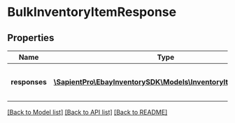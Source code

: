 # BulkInventoryItemResponse

## Properties
| Name          | Type                                                                                        | Description                                                                                                                                                                                              | Notes      |
|---------------|---------------------------------------------------------------------------------------------|----------------------------------------------------------------------------------------------------------------------------------------------------------------------------------------------------------|------------|
| **responses** | [**\SapientPro\EbayInventorySDK\Models\InventoryItemResponse[]**](InventoryItemResponse.md) | This is the base container of the &lt;strong&gt;bulkCreateOrReplaceInventoryItem&lt;/strong&gt; response. The results of each attempted inventory item creation/update is captured under this container. | [optional] |

[[Back to Model list]](../../README.md#documentation-for-models) [[Back to API list]](../../README.md#documentation-for-api-endpoints) [[Back to README]](../../README.md)

